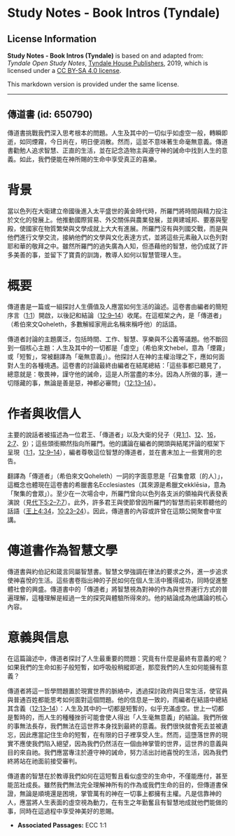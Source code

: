 # Study Notes - Book Intros (Tyndale)

## License Information

**Study Notes - Book Intros (Tyndale)** is based on and adapted from: _Tyndale Open Study Notes_, [Tyndale House Publishers](https://tyndaleopenresources.com/), 2019, which is licensed under a [CC BY-SA 4.0 license](https://creativecommons.org/licenses/by-sa/4.0/legalcode.en).

This markdown version is provided under the same license.



--------------------------------

## 傳道書 (id: 650790)

傳道書挑戰我們深入思考根本的問題。人生及其中的一切似乎如虛空一般，轉瞬即逝，如同煙霧，今日尚在，明日便消散。然而，這並不意味著生命毫無意義。傳道書勸勉人追求智慧、正直的生活，並在記念造物主與遵守神的誡命中找到人生的意義。如此，我們便能在神所賜的生命中享受真正的喜樂。

背景
==

當以色列在大衛建立帝國後進入太平盛世的黃金時代時，所羅門將時間與精力投注於文化的發展上。他推動國際貿易、外交關係與農業發展，並興建城邦、要塞與聖殿，使國家在物質繁榮與文學成就上大大有進展。所羅門沒有與列國交戰，而是與他們進行文學交流，接納他們的文學與文化表達方式，並將這些元素融入以色列對耶和華的敬拜之中。雖然所羅門的過失廣為人知，但憑藉他的智慧，他仍成就了許多美善的事，並留下了寶貴的訓誨，教導人如何以智慧管理人生。

概要
==

傳道書是一篇或一組探討人生價值及人應當如何生活的論述。這卷書由編者的簡短序言（[1:1](https://ref.ly/Eccl1:1)）開啟，以後記和結論（[12:9–14](https://ref.ly/Eccl12:9-Eccl12:14)）收尾。在這框架之內，是「傳道者」（希伯來文Qoheleth，多數解經家用此名稱來稱呼他）的話語。

傳道者討論的主題廣泛，包括時間、工作、智慧、享樂與不公義等議題。他不斷回到一個核心主題：人生及其中的一切都是「虛空」（希伯來文hebel，意為「煙霧」或「短暫」，常被翻譯為「毫無意義」）。他探討人在神的主權治理之下，應如何面對人生的各種境遇。這卷書的討論最終由編者在結尾總結：「這些事都已聽見了，總意就是：敬畏神，謹守他的誡命，這是人所當盡的本分。因為人所做的事，連一切隱藏的事，無論是善是惡，神都必審問」（[12:13–14](https://ref.ly/Eccl12:13-Eccl12:14)）。

作者與收信人
======

主要的說話者被描述為一位君王、「傳道者」以及大衛的兒子（見[1:1](https://ref.ly/Eccl1:1)、[12](https://ref.ly/Eccl1:12)、[16](https://ref.ly/Eccl1:16)，[2:7](https://ref.ly/Eccl2:7)、[9](https://ref.ly/Eccl2:9)）；這些頭銜顯然指向所羅門。他的講論在編者的開頭與結尾評論的框架下呈現（[1:1](https://ref.ly/Eccl1:1)，[12:9–14](https://ref.ly/Eccl12:9-Eccl12:14)），編者尊敬這位智慧的傳道者，並在書末加上一些實用的忠告。

翻譯為「傳道者」（希伯來文Qoheleth）一詞的字面意思是「召集會眾〔的人〕」，這概念也體現在這卷書的希臘書名Ecclesiastes（其來源是希臘文ekklēsia，意為「聚集的會眾」）。至少在一次場合中，所羅門曾向以色列各支派的領袖與代表發表演說（見[代下5:2–7:7](https://ref.ly/2Chr5:2-2Chr7:7)）。此外，許多君王與使節曾因所羅門的智慧而前來聆聽他的話語（[王上4:34](https://ref.ly/1Kgs4:34)，[10:23–24](https://ref.ly/1Kgs10:23-1Kgs10:24)）。因此，傳道書的內容或許曾在這類公開聚會中宣講。

傳道書作為智慧文學
=========

傳道書與約伯記和箴言同屬智慧書。智慧文學強調在律法的要求之外，進一步追求使神喜悅的生活。這些書卷指出神的子民如何在個人生活中獲得成功，同時促進整體社會的興盛。傳道書中的「傳道者」將智慧視為對神的作為與世界運行方式的普遍理解，這種理解是經過一生的探究與體驗所得來的。他的結論成為他講論的核心內容。

意義與信息
=====

在這篇論述中，傳道者探討了人生最重要的問題：究竟有什麼是最終有意義的呢？如果我們的生命如影子般短暫，如呼吸般稍縱即逝，那麼我們的人生如何能擁有意義？

傳道者將這一哲學問題置於現實世界的脈絡中，透過探討政府與日常生活，使官員與普通百姓都能思考如何面對這個問題。他的信息是一致的，而編者在結語中總結其含義（[12:13–14](https://ref.ly/Eccl12:13-Eccl12:14)）：人生及其中的一切都是短暫的，似乎充滿虛空。世上一切都是暫時的，而人生的種種挫折可能會使人得出「人生毫無意義」的結論。我們所做的事無法長存，我們無法在這世界本身找到最終的意義。我們很快就會死去並被遺忘，因此應當記住生命的短暫，在有限的日子裡享受人生。然而，這墮落世界的現實不應使我們陷入絕望，因為我們仍然活在一個由神掌管的世界，這世界的意義與目的來自祂。我們應當專注於遵守神的誡命，努力活出討祂喜悅的生活，因為我們終將站在祂面前接受審判。

傳道書的智慧在於教導我們如何在這短暫且看似虛空的生命中，不僅能應付，甚至能茁壯成長。雖然我們無法完全理解神所有的作為或我們生命的目的，但傳道書保證，無論是順境還是困境，掌管萬有的神在一切事上都擁有主權。凡是信靠神的人，應當將人生表面的虛空視為動力，在有生之年勤奮且有智慧地成就他們能做的事，同時在這過程中享受神美好的恩賜。

* **Associated Passages:** ECC 1:1

